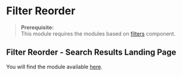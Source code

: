# Filter Reorder

>**Prerequisite:**  
>This module requires the modules based on [filters](/components/facets) component. 

## Filter Reorder - Search Results Landing Page

You will find the module available [here](/modules/filter-reorder/landing).